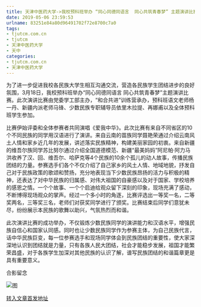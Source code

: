 ```yaml
---
title: 天津中医药大学->我校预科班举办 “同心同德同语言  同心共筑青春梦” 主题演讲比赛 | tjutcm.com.cn
date: 2019-05-06 23:59:53
urlname: 83251e84a80d96491702f72e8700c7a0
tags: 
- tjutcm.com.cn
- tjutcm
- 天津中医药大学
- 天中
categories:
- tjutcm.com.cn
- 天津中医药大学
---
```


为了进一步促进我校各民族大学生相互沟通交流，营造各民族学生团结进步的良好氛围，3月18日，我校预科班举办“同心同德同语言 同心共筑青春梦”主题演讲比赛。此次演讲比赛由党委学工部主办，“和合共进”训练营承办，预科班语文老师杨一丹、新疆内派老师马锋、少数民族专职辅导员依里木拉提、再娜甫以及全体预科班学生参加。

比赛伊始评委和全体参赛者共同演唱《爱我中华》。此次比赛有来自不同省区的10个不同民族的同学用汉语进行了演讲。来自云南的苗族同学聂艳荣通过介绍云南风土人情和家乡近几年的发展，讲述落实民族精神，构建美丽家园的初衷。来自新疆的维吾尔族同学苏比努尔通过介绍全国道德模范、新疆“最美妈妈”阿尼帕·阿力马洪收养了汉、回、维吾尔、哈萨克等4个民族的10余个孤儿的动人故事，传播民族团结的力量。参赛选手们各个不仅介绍了自己家乡的风土人情、地域地貌，抒发自己对于民族政策的歌颂和赞扬，充分地表现当下少数民族昂扬的活力与积极的精神，还表达了对中华民族的归属感、对伟大祖国的自豪感以及对于国家、学校培养的感恩之情。一个个故事、一个个启迪给观众留下深刻的印象，现场充满了感动，不断博得现场观众的掌声。经过一个多小时的角逐，比赛评选出一等奖一名，二等奖两名，三等奖三名，老师们对获奖同学进行了颁奖。比赛结束后同学们意犹未尽，纷纷展示本民族的歌舞以助兴，气氛热烈而和谐。

此次演讲比赛的成功举办，不仅锻炼少数民族同学的演讲能力和汉语水平，增强民族自信心和国家认同感。同时也让少数民族同学作为参赛主体，为自己民族代言，话中华民族巨变，每一位参赛选手和现场同学体会到民族团结的重要性，使大家深深地认识到团结就是力量，只有各族人民大团结，社会才能稳步发展，祖国才能繁荣昌盛，对于各族学生加深对其他民族的认识了解，谱写民族团结的和谐篇章更是具有重要意义。

合影留念

![图](http://news13.tjutcm.edu.cn/__local/4/4D/10/78A881562CF54D8897C76D84FF8_16966994_130C9.jpg)

[转入文章首发地址](http://news13.tjutcm.edu.cn/info/1526/12921.htm)